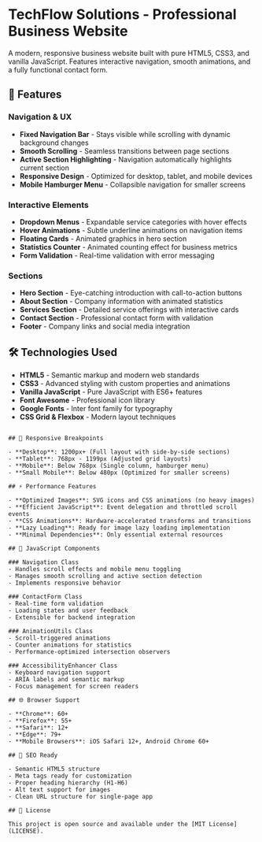 # TechFlow Solutions - Professional Business Website

A modern, responsive business website built with pure HTML5, CSS3, and vanilla JavaScript. Features interactive navigation, smooth animations, and a fully functional contact form.

## 🚀 Features

### Navigation & UX
- **Fixed Navigation Bar** - Stays visible while scrolling with dynamic background changes
- **Smooth Scrolling** - Seamless transitions between page sections
- **Active Section Highlighting** - Navigation automatically highlights current section
- **Responsive Design** - Optimized for desktop, tablet, and mobile devices
- **Mobile Hamburger Menu** - Collapsible navigation for smaller screens

### Interactive Elements
- **Dropdown Menus** - Expandable service categories with hover effects
- **Hover Animations** - Subtle underline animations on navigation items
- **Floating Cards** - Animated graphics in hero section
- **Statistics Counter** - Animated counting effect for business metrics
- **Form Validation** - Real-time validation with error messaging

### Sections
- **Hero Section** - Eye-catching introduction with call-to-action buttons
- **About Section** - Company information with animated statistics
- **Services Section** - Detailed service offerings with interactive cards
- **Contact Section** - Professional contact form with validation
- **Footer** - Company links and social media integration

## 🛠️ Technologies Used

- **HTML5** - Semantic markup and modern web standards
- **CSS3** - Advanced styling with custom properties and animations
- **Vanilla JavaScript** - Pure JavaScript with ES6+ features
- **Font Awesome** - Professional icon library
- **Google Fonts** - Inter font family for typography
- **CSS Grid & Flexbox** - Modern layout techniques
```

## 📱 Responsive Breakpoints

- **Desktop**: 1200px+ (Full layout with side-by-side sections)
- **Tablet**: 768px - 1199px (Adjusted grid layouts)
- **Mobile**: Below 768px (Single column, hamburger menu)
- **Small Mobile**: Below 480px (Optimized for smaller screens)

## ⚡ Performance Features

- **Optimized Images**: SVG icons and CSS animations (no heavy images)
- **Efficient JavaScript**: Event delegation and throttled scroll events
- **CSS Animations**: Hardware-accelerated transforms and transitions
- **Lazy Loading**: Ready for image lazy loading implementation
- **Minimal Dependencies**: Only essential external resources

## 🔧 JavaScript Components

### Navigation Class
- Handles scroll effects and mobile menu toggling
- Manages smooth scrolling and active section detection
- Implements responsive behavior

### ContactForm Class
- Real-time form validation
- Loading states and user feedback
- Extensible for backend integration

### AnimationUtils Class
- Scroll-triggered animations
- Counter animations for statistics
- Performance-optimized intersection observers

### AccessibilityEnhancer Class
- Keyboard navigation support
- ARIA labels and semantic markup
- Focus management for screen readers

## 🌐 Browser Support

- **Chrome**: 60+
- **Firefox**: 55+
- **Safari**: 12+
- **Edge**: 79+
- **Mobile Browsers**: iOS Safari 12+, Android Chrome 60+

## 🎯 SEO Ready

- Semantic HTML5 structure
- Meta tags ready for customization
- Proper heading hierarchy (H1-H6)
- Alt text support for images
- Clean URL structure for single-page app

## 📄 License

This project is open source and available under the [MIT License](LICENSE).